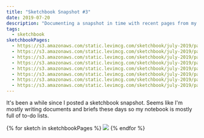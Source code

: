 ```yaml
---
title: "Sketchbook Snapshot #3"
date: 2019-07-20
description: "Documenting a snapshot in time with recent pages from my sketchbook July 2019"
tags:
  - sketchbook
sketchbookPages:
  - https://s3.amazonaws.com/static.levimcg.com/sketchbook/july-2019/page-1.jpg
  - https://s3.amazonaws.com/static.levimcg.com/sketchbook/july-2019/page-2.jpg
  - https://s3.amazonaws.com/static.levimcg.com/sketchbook/july-2019/page-3.jpg
  - https://s3.amazonaws.com/static.levimcg.com/sketchbook/july-2019/page-4.jpg
  - https://s3.amazonaws.com/static.levimcg.com/sketchbook/july-2019/page-5.jpg
  - https://s3.amazonaws.com/static.levimcg.com/sketchbook/july-2019/page-6.jpg
  - https://s3.amazonaws.com/static.levimcg.com/sketchbook/july-2019/page-7.jpg
  - https://s3.amazonaws.com/static.levimcg.com/sketchbook/july-2019/page-8.jpg
---
```

It's been a while since I posted a sketchbook snapshot. Seems like I'm mostly writing documents and briefs these days so my notebook is mostly full of to-do lists.

{% for sketch in sketchbookPages %}
  <img loading="lazy" src="{{ sketch }}">
{% endfor %}